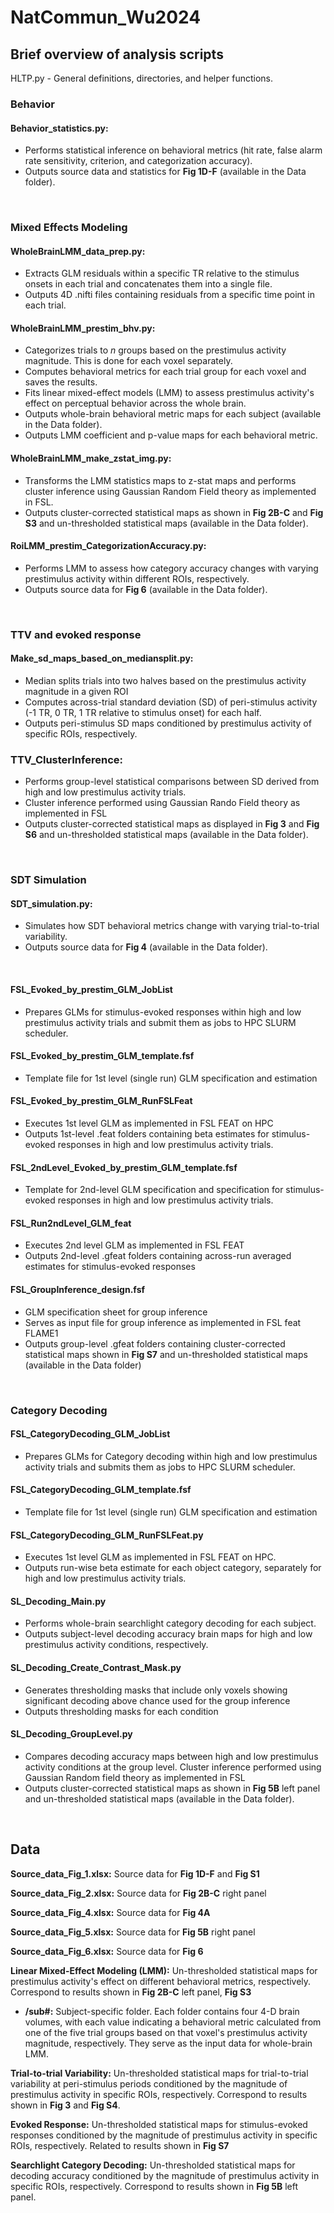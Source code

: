 # NatCommun_Wu2024

## Brief overview of analysis scripts

HLTP.py - General definitions, directories, and helper functions.
<br>

### Behavior
#### Behavior_statistics.py:
- Performs statistical inference on behavioral metrics (hit rate, false alarm rate sensitivity, criterion, and categorization accuracy).
- Outputs source data and statistics for **Fig 1D-F** (available in the Data folder).
<br>

### Mixed Effects Modeling
#### WholeBrainLMM_data_prep.py:
- Extracts GLM residuals within a specific TR relative to the stimulus onsets in each trial and concatenates them into a single file.
- Outputs 4D .nifti files containing residuals from a specific time point in each trial.   

#### WholeBrainLMM_prestim_bhv.py:
- Categorizes trials to _n_ groups based on the prestimulus activity magnitude. This is done for each voxel separately.
- Computes behavioral metrics for each trial group for each voxel and saves the results.   
- Fits linear mixed-effect models (LMM) to assess prestimulus activity's effect on perceptual behavior across the whole brain.
- Outputs whole-brain behavioral metric maps for each subject (available in the Data folder).
- Outputs LMM coefficient and p-value maps for each behavioral metric. 

#### WholeBrainLMM_make_zstat_img.py:
- Transforms the LMM statistics maps to z-stat maps and performs cluster inference using Gaussian Random Field theory as implemented in FSL.
- Outputs cluster-corrected statistical maps as shown in **Fig 2B-C** and **Fig S3** and un-thresholded statistical maps (available in the Data folder).
  
#### RoiLMM_prestim_CategorizationAccuracy.py:
- Performs LMM to assess how category accuracy changes with varying prestimulus activity within different ROIs, respectively.
- Outputs source data for **Fig 6** (available in the Data folder).
<br>

### TTV and evoked response
#### Make_sd_maps_based_on_mediansplit.py:
- Median splits trials into two halves based on the prestimulus activity magnitude in a given ROI
- Computes across-trial standard deviation (SD) of peri-stimulus activity (-1 TR, 0 TR, 1 TR relative to stimulus onset) for each half.
- Outputs peri-stimulus SD maps conditioned by prestimulus activity of specific ROIs, respectively.
### TTV_ClusterInference:
- Performs group-level statistical comparisons between SD derived from high and low prestimulus activity trials.
- Cluster inference performed using Gaussian Rando Field theory as implemented in FSL
- Outputs cluster-corrected statistical maps as displayed in **Fig 3** and **Fig S6** and un-thresholded statistical maps (available in the Data folder).  
<br>

### SDT Simulation
#### SDT_simulation.py:                         
- Simulates how SDT behavioral metrics change with varying trial-to-trial variability.
- Outputs source data for **Fig 4** (available in the Data folder).
<br>

#### FSL_Evoked_by_prestim_GLM_JobList 
- Prepares GLMs for stimulus-evoked responses within high and low prestimulus activity trials and submit them as jobs to HPC SLURM scheduler.
#### FSL_Evoked_by_prestim_GLM_template.fsf
- Template file for 1st level (single run) GLM specification and estimation
#### FSL_Evoked_by_prestim_GLM_RunFSLFeat
- Executes 1st level GLM as implemented in FSL FEAT on HPC
- Outputs 1st-level .feat folders containing beta estimates for stimulus-evoked responses in high and low prestimulus activity trials.
#### FSL_2ndLevel_Evoked_by_prestim_GLM_template.fsf
- Template for 2nd-level GLM specification and specification for stimulus-evoked responses in high and low prestimulus activity trials.
#### FSL_Run2ndLevel_GLM_feat
- Executes 2nd level GLM as implemented in FSL FEAT 
- Outputs 2nd-level .gfeat folders containing across-run averaged estimates for stimulus-evoked responses 
#### FSL_GroupInference_design.fsf
- GLM specification sheet for group inference
- Serves as input file for group inference as implemented in FSL feat FLAME1
- Outputs group-level .gfeat folders containing cluster-corrected statistical maps shown in **Fig S7** and un-thresholded statistical maps (available in the Data folder)  
<br>

### Category Decoding
#### FSL_CategoryDecoding_GLM_JobList
- Prepares GLMs for Category decoding within high and low prestimulus activity trials and submits them as jobs to HPC SLURM scheduler. 
#### FSL_CategoryDecoding_GLM_template.fsf
- Template file for 1st level (single run) GLM specification and estimation  
#### FSL_CategoryDecoding_GLM_RunFSLFeat.py
- Executes 1st level GLM as implemented in FSL FEAT on HPC.
- Outputs run-wise beta estimate for each object category, separately for high and low prestimulus activity trials.
#### SL_Decoding_Main.py
- Performs whole-brain searchlight category decoding for each subject.
- Outputs subject-level decoding accuracy brain maps for high and low prestimulus activity conditions, respectively.    
#### SL_Decoding_Create_Contrast_Mask.py
- Generates thresholding masks that include only voxels showing significant decoding above chance used for the group inference
- Outputs thresholding masks for each condition
#### SL_Decoding_GroupLevel.py
- Compares decoding accuracy maps between high and low prestimulus activity conditions at the group level. Cluster inference performed using Gaussian Random field theory as implemented in FSL 
- Outputs cluster-corrected statistical maps as shown in **Fig 5B** left panel and un-thresholded statistical maps (available in the Data folder).
<br>


## Data
**Source_data_Fig_1.xlsx:** Source data for **Fig 1D-F** and **Fig S1** <br>

**Source_data_Fig_2.xlsx:** Source data for **Fig 2B-C** right panel <br>

**Source_data_Fig_4.xlsx:** Source data for **Fig 4A** <br>

**Source_data_Fig_5.xlsx:** Source data for **Fig 5B** right panel <br>

**Source_data_Fig_6.xlsx:** Source data for **Fig 6** <br>

**Linear Mixed-Effect Modeling (LMM):** Un-thresholded statistical maps for prestimulus activity's effect on different behavioral metrics, respectively. Correspond to results shown in **Fig 2B-C** left panel, **Fig S3**
- **/sub#:** Subject-specific folder. Each folder contains four 4-D brain volumes, with each value indicating a behavioral metric calculated from one of the five trial groups based on that voxel's prestimulus activity magnitude, respectively. They serve as the input data for whole-brain LMM. <br>    

**Trial-to-trial Variability:** Un-thresholded statistical maps for trial-to-trial variability at peri-stimulus periods conditioned by the magnitude of prestimulus activity in specific ROIs, respectively. Correspond to results shown in **Fig 3** and **Fig S4**.

**Evoked Response:** Un-thresholded statistical maps for stimulus-evoked responses conditioned by the magnitude of prestimulus activity in specific ROIs, respectively. Related to results shown in **Fig S7**

**Searchlight Category Decoding:**  Un-thresholded statistical maps for decoding accuracy conditioned by the magnitude of prestimulus activity in specific ROIs, respectively. Correspond to results shown in **Fig 5B** left panel.
